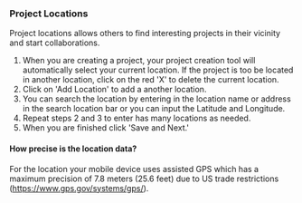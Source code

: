 ### Project Locations

Project locations allows others to find interesting projects in their vicinity and start collaborations.

1. When you are creating a project, your project creation tool will automatically select your current location. If the project is too be located in another location, click on the red 'X' to delete the current location.
2. Click on 'Add Location' to add a another location.
3. You can search the location by entering in the location name or address in the search location bar or you can input the Latitude and Longitude.
4. Repeat steps 2 and 3 to enter has many locations as needed.
5. When you are finished click 'Save and Next.'

#### How precise is the location data?

For the location your mobile device uses assisted GPS which has a maximum precision of 7.8 meters (25.6 feet) due to US trade restrictions (https://www.gps.gov/systems/gps/).
